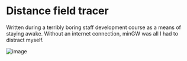 Distance field tracer
=====================

Written during a terribly boring staff development course as a means of staying awake. Without an internet connection, minGW was all I had to distract myself.

![image](https://raw.githubusercontent.com/2bt/distance-field-tracer/master/out.jpg])

